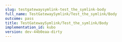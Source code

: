 ```yaml
---
slug: testgatewaysymlink-test_the_symlink-body
full_name: TestGatewaySymlink/Test_the_symlink/Body
outcome: pass
title: TestGatewaySymlink/Test_the_symlink/Body
implementation_id: kubo
version: dev-44b0eaa-dirty
---
```


